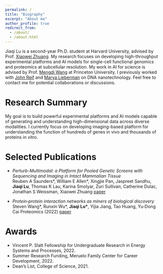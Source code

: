 ```yaml
---
permalink: /
title: "Biography"
excerpt: "About me"
author_profile: true
redirect_from: 
  - /about/
  - /about.html
---
```




Jiaqi Lu is a second-year Ph.D. student at Harvard University, advised by Prof. [Xiaowei Zhuang](https://zhuang.harvard.edu/index.html). My research focuses on developing high-throughput experimental platforms and AI models for single-cell functional genomics and proteomics at subcellular resolution. My work in AI for science is advised by Prof. [Mengdi Wang](https://mwang.princeton.edu/) at Princeton University. I previously worked with [John Reif](https://users.cs.duke.edu/~reif/research.html) and [Marya Lieberman](https://chemistry.nd.edu/people/marya-lieberman/) on DNA nanotechnology. Feel free to contact me for potential collaborations or discussions.

# Research Summary
My goal is to build powerful experimental platforms and AI models capable of generating and understanding high-dimensional data across diverse modalities. I currently focus on developing imaging-based platform for understanding the function of hundreds of genes in vivo and thousands of proteins in vitro. 

# Selected Publications
* *Perturb-Multimodal: a Platform for Pooled Genetic Screens with Sequencing and Imaging in Intact Mammalian Tissue*  
Reuben A Saunders\*, William E Allen\*, Xingjie Pan, Jaspreet Sandhu, **Jiaqi Lu**, Thomas K Lau, Karina Smolyar, Zuri Sullivan, Catherine Dulac, Jonathan S Weissman, Xiaowei Zhuang
[paper](https://doi.org/10.1101/2024.11.18.624217)

* *Protein‐protein interaction networks as miners of biological discovery*  
Steven Wang\*, Runxin Wu\*, **Jiaqi Lu\***, Yijia Jiang, Tao Huang, Yu‐Dong Cai 
Proteomics (2022)  [paper](https://doi.org/10.1002/pmic.202100190)

# Awards
* Vincent P. Slatt Fellowship for Undergraduate Research in Energy Systems and Processes, 2022.
* Summer Research Funding, Meruelo Family Center for Career Development, 2022.
* Dean’s List, College of Science, 2021.

